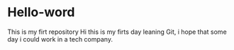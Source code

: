# Hello-word
This is my firt repository
Hi this is my firts day leaning Git, i hope that some day i could work in a tech company.
